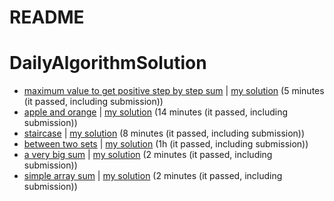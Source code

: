 # README

# DailyAlgorithmSolution

- [maximum value to get positive step by step sum](https://leetcode.com/problems/minimum-value-to-get-positive-step-by-step-sum/) | [my solution](https://github.com/ThallyssonKlein/DailyAlgorithmSolution/blob/master/maximum_value_to_get_positive_step_by_step_sum/solution.py) (5 minutes (it passed, including submission))
- [apple and orange](https://www.hackerrank.com/challenges/apple-and-orange/problem?isFullScreen=true) | [my solution](https://github.com/ThallyssonKlein/DailyAlgorithmSolution/blob/master/apple_and_orange/solution.py) (14 minutes (it passed, including submission))
- [staircase](https://www.hackerrank.com/challenges/staircase/problem?isFullScreen=true) | [my solution](https://github.com/ThallyssonKlein/DailyAlgorithmSolution/blob/master/staircase/solution.py) (8 minutes (it passed, including submission))
- [between two sets](https://www.hackerrank.com/challenges/between-two-sets/problem?isFullScreen=true) | [my solution](https://github.com/ThallyssonKlein/DailyAlgorithmSolution/tree/master/between-two-sets) (1h (it passed, including submission))
- [a very big sum](https://www.hackerrank.com/challenges/a-very-big-sum/problem?isFullScreen=true) | [my solution](https://github.com/ThallyssonKlein/DailyAlgorithmSolution/blob/master/a_very_big_sum/solution.py) (2 minutes (it passed, including submission))
- [simple array sum](https://www.hackerrank.com/challenges/simple-array-sum/problem?isFullScreen=true) | [my solution](https://github.com/ThallyssonKlein/DailyAlgorithmSolution/blob/master/simple_array_sum/solution.py) (2 minutes (it passed, including submission))
